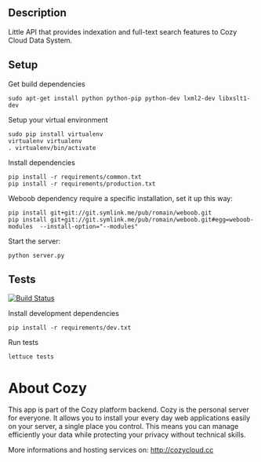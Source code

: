 ## Description

Little API that provides indexation and full-text search features to Cozy Cloud
Data System.

## Setup

Get build dependencies

    sudo apt-get install python python-pip python-dev lxml2-dev libxslt1-dev

Setup your virtual environment

    sudo pip install virtualenv
    virtualenv virtualenv
    . virtualenv/bin/activate

Install dependencies

    pip install -r requirements/common.txt
    pip install -r requirements/production.txt

Weboob dependency require a specific installation, set it up this way:

    pip install git+git://git.symlink.me/pub/romain/weboob.git
    pip install git+git://git.symlink.me/pub/romain/weboob.git#egg=weboob-modules  --install-option="--modules"

Start the server:

    python server.py

## Tests

[![Build
Status](https://travis-ci.org/mycozycloud/cozy-data-indexer.png?branch=master)](https://travis-ci.org/mycozycloud/cozy-data-indexer)

Install development dependencies

    pip install -r requirements/dev.txt

Run tests

    lettuce tests

# About Cozy

This app is part of the Cozy platform backend. Cozy is the personal
server for everyone. It allows you to install your every day web applications 
easily on your server, a single place you control. This means you can manage 
efficiently your data while protecting your privacy without technical skills.

More informations and hosting services on:
http://cozycloud.cc
